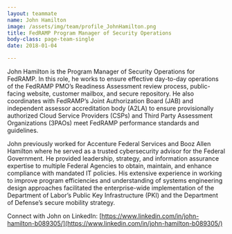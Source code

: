 ```yaml
---
layout: teammate
name: John Hamilton
image: /assets/img/team/profile_JohnHamilton.png
title: FedRAMP Program Manager of Security Operations
body-class: page-team-single
date: 2018-01-04

---
```


John Hamilton is the Program Manager of Security Operations for FedRAMP. In this role, he works to ensure effective day-to-day operations of the FedRAMP PMO’s Readiness Assessment review process, public-facing website, customer mailbox, and secure repository. He also coordinates with FedRAMP’s Joint Authorization Board (JAB) and independent assessor accreditation body (A2LA) to ensure provisionally authorized Cloud Service Providers (CSPs) and Third Party Assessment Organizations (3PAOs) meet FedRAMP performance standards and guidelines.

John previously worked for Accenture Federal Services and Booz Allen Hamilton where he served as a trusted cybersecurity advisor for the Federal Government. He provided leadership, strategy, and information assurance expertise to multiple Federal Agencies to obtain, maintain, and enhance compliance with mandated IT policies. His extensive experience in working to improve program efficiencies and understanding of systems engineering design approaches facilitated the enterprise-wide implementation of the Department of Labor’s Public Key Infrastructure (PKI) and the Department of Defense’s secure mobility strategy.

Connect with John on LinkedIn: [https://www.linkedin.com/in/john-hamilton-b089305/](https://www.linkedin.com/in/john-hamilton-b089305/)
